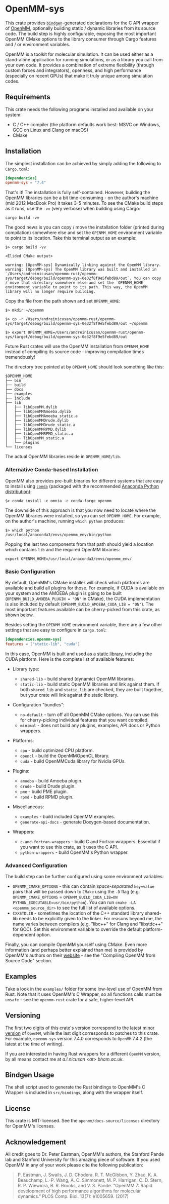 # OpenMM-sys
This crate provides [`bindgen`](https://docs.rs/bindgen/)-generated declarations for the C API wrapper of [OpenMM](http://openmm.org/), optionally building static / dynamic libraries from its source code. The build step is highly configurable, exposing the most important OpenMM CMake options to the library consumer through Cargo features and / or environment variables.

OpenMM is a toolkit for molecular simulation. It can be used either as a stand-alone application for running simulations, or as a library you call from your own code. It provides a combination of extreme flexibility (through custom forces and integrators), openness, and high performance (especially on recent GPUs) that make it truly unique among simulation codes.

## Requirements
This crate needs the following programs installed and available on your system:

- C / C++ compiler (the platform defaults work best: MSVC on Windows, GCC on Linux and Clang on macOS)
- CMake

## Installation

The simplest installation can be achieved by simply adding the following to `Cargo.toml`:

```toml
[dependencies]
openmm-sys = "7.4"
```

That's it! The installation is fully self-contained. However, building the OpenMM libraries can be a bit time-consuming - on the author's machine (mid 2012 MacBook Pro) it takes 3-5 minutes. To see the CMake build steps as it runs, use the `-vv` (very verbose) when building using Cargo:

```
cargo build -vv
```

The good news is you can copy / move the installation folder (printed during compilation) somewhere else and set the `OPENMM_HOME` environment variable to point to its location. Take this terminal output as an example:

```
$> cargo build -vv

<Elided CMake output>

warning: [OpenMM-sys] Dynamically linking against the OpenMM library.
warning: [OpenMM-sys] The OpenMM library was built and installed in `/Users/andreinicusan/openmm-rust/openmm-sys/target/debug/build/openmm-sys-0e32f8f9e5febd89/out`. You can copy / move that directory somewhere else and set the `OPENMM_HOME` environment variable to point to its path. This way, the OpenMM library will no longer require building.

```

Copy the file from the path shown and set `OPENMM_HOME`:

```
$> mkdir ~/openmm

$> cp -r /Users/andreinicusan/openmm-rust/openmm-sys/target/debug/build/openmm-sys-0e32f8f9e5febd89/out ~/openmm

$> export OPENMM_HOME=/Users/andreinicusan/openmm-rust/openmm-sys/target/debug/build/openmm-sys-0e32f8f9e5febd89/out
```

Future Rust crates will use the OpenMM installation from `OPENMM_HOME` instead of compiling its source code - improving compilation times tremendously!

The directory tree pointed at by `OPENMM_HOME` should look something like this:

```
$OPENMM_HOME
├── bin
├── build
├── docs
├── examples
├── include
├── lib
│   ├── libOpenMM.dylib
│   ├── libOpenMMAmoeba.dylib
│   ├── libOpenMMAmoeba_static.a
│   ├── libOpenMMDrude.dylib
│   ├── libOpenMMDrude_static.a
│   ├── libOpenMMRPMD.dylib
│   ├── libOpenMMRPMD_static.a
│   ├── libOpenMM_static.a
│   └── plugins
└── licenses
```

The actual OpenMM libraries reside in `OPENMM_HOME/lib`.

### Alternative Conda-based Installation
OpenMM also provides pre-built binaries for different systems that are easy to install using [`conda`](https://docs.conda.io/en/latest/) (packaged with the recommended [Anaconda Python distribution](https://docs.continuum.io/anaconda/install/)):

```
$> conda install -c omnia -c conda-forge openmm
```

The downside of this approach is that you now need to locate where the OpenMM libraries were installed, so you can set `OPENMM_HOME`. For example, on the author's machine, running `which python` produces:

```
$> which python
/usr/local/anaconda3/envs/openmm_env/bin/python
```

Popping the last two components from that path should yield a location which contains `lib` and the required OpenMM libraries:

```
export OPENMM_HOME=/usr/local/anaconda3/envs/openmm_env/
```

### Basic Configuration
By default, OpenMM's CMake installer will check which platforms are available and build all plugins for those. For example, if CUDA is available on your system and the AMOEBA plugin is going to be built (`OPENMM_BUILD_AMOEBA_PLUGIN = "ON"` in CMake), the CUDA implementation is also included by default (`OPENMM_BUILD_AMOEBA_CUDA_LIB = "ON"`). The most important features available can be cherry-picked from this crate, as shown below.

Besides setting the `OPENMM_HOME` environment variable, there are a few other settings that are easy to configure in `Cargo.toml`:

```toml
[dependencies.openmm-sys]
features = ["static-lib", "cuda"]
```

In this case, OpenMM is built and used as a [static library](https://en.wikipedia.org/wiki/Static_library), including the CUDA platform. Here is the complete list of available features:

- Library type:
  - `shared-lib` - build shared (dynamic) OpenMM libraries.
  - `static-lib` - build static OpenMM libraries and link against them. If both `shared_lib` and `static_lib` are checked, they are built together, but your crate will link against the static library.

- Configuration "bundles":
  - `no-default` - turn off all OpenMM CMake options. You can use this for cherry-picking individual features that you want compiled.
  - `minimal` - does not build any plugins, examples, API docs or Python wrappers. 

- Platforms:
  - `cpu` - build optimized CPU platform.
  - `opencl` - build the OpenMMOpenCL library.
  - `cuda` - build OpenMMCuda library for Nvidia GPUs.

- Plugins:
  - `amoeba` - build Amoeba plugin.
  - `drude` - build Drude plugin.
  - `pme` - build PME plugin.
  - `rpmd` - build RPMD plugin.

- Miscellaneous:
  - `examples` - build included OpenMM examples.
  - `generate-api-docs` - generate Doxygen-based documentation.

- Wrappers:
  - `c-and-fortran-wrappers` - build C and Fortran wrappers. Essential if you want to use this crate, as it uses the C API.
  - `python-wrappers` - build OpenMM's Python wrapper.

### Advanced Configuration
The build step can be further configured using some environment variables:

- `OPENMM_CMAKE_OPTIONS` - this can contain *space-separated* `key=value` pairs that will be passed down to `CMake` using the `-D` flag (e.g. `OPENMM_CMAKE_OPTIONS` = `OPENMM_BUILD_CUDA_LIB=ON PYTHON_EXECUTABLE=usr/bin/python`). You can run `cmake -LA <openmm_source_dir>` to see the full list of available options.
- `CXXSTDLIB` - sometimes the location of the C++ standard library shared-lib needs to be explicitly given to the linker. For reasons beyond me, the name varies between compilers (e.g. "libc++" for Clang and "libstdc++" for GCC). Set this environment variable to override the default platform-dependent option.

Finally, you can compile OpenMM yourself using CMake. Even more information (and perhaps better explained than me) is provided by OpenMM's authors on their [website](http://docs.openmm.org/latest/userguide/library.html#compiling-openmm-from-source-code) - see the "Compiling OpenMM from Source Code" section.

## Examples
Take a look in the `examples/` folder for some low-level use of OpenMM from Rust. Note that it uses OpenMM's C Wrapper, so all functions calls must be `unsafe` - see the `openmm-rust` crate for a safe, higher-level API.

## Versioning
The first two digits of this crate's version correspond to the latest [minor version](https://semver.org/) of `OpenMM`, while the last digit corresponds to patches to this crate. For example, `openmm-sys` version 7.4.0 corresponds to `OpenMM` 7.4.2 (the latest at the time of writing).

If you are interested in having Rust wrappers for a different `OpenMM` version, by all means contact me at *a.l.nicusan \<at\> bham.ac.uk*.

## Bindgen Usage
The shell script used to generate the Rust bindings to OpenMM's C Wrapper is included in `src/bindings`, along with the wrapper itself.

## License
This crate is MIT-licensed. See the `openmm/docs-source/licenses` directory for OpenMM's licenses.

## Acknowledgement
All credit goes to Dr. Peter Eastman, OpenMM's authors, the Stanford Pande lab and Stanford University for this amazing piece of software. If you used OpenMM in any of your work please cite the following publication:

> P. Eastman, J. Swails, J. D. Chodera, R. T. McGibbon, Y. Zhao, K. A. Beauchamp, L.-P. Wang, A. C. Simmonett, M. P. Harrigan, C. D. Stern, R. P. Wiewiora, B. R. Brooks, and V. S. Pande. “OpenMM 7: Rapid development of high performance algorithms for molecular dynamics.” PLOS Comp. Biol. 13(7): e1005659. (2017)

